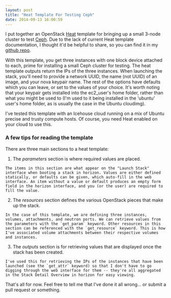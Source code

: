 ```yaml
---
layout: post
title: "Heat Template For Testing Ceph"
date: 2014-09-13 16:00:59
---
```


I put together an OpenStack [Heat][heat] template for bringing up a small 3-node cluster to test [Ceph][ceph]. Due to the lack of current Heat template documentation, I thought it'd be helpful to share, so you can find it in my [github repo][github].

With this template, you get three instances with one block device attached to each, prime for installing a small Ceph cluster for testing. The heat template outputs return the IPs of the three instances. When launching the stack, you'll need to provide a network UUID, the name (not UUID) of an image, and your nova keypair name. The rest of the options have defaults which you can leave, or set to the values of your choice. It's worth noting that your keypair gets installed into the ec2_user's home folder, rather than what you might be used to (I'm used to it being installed in the 'ubuntu' user's home folder, as is usually the case in the Ubuntu cloudimg).

I've tested this template with an Icehouse cloud running on a mix of Ubuntu precise and trusty compute hosts. Of course, you need Heat enabled on your cloud to use this.

### A few tips for reading the template

There are three main sections to a heat template:

1.   The *parameters* section is where required values are placed. 

    The items in this section are what appear on the "Launch Stack" interface when booting a stack in horizon. Values are either defined statically, or defaults can be given, which auto-fill in the web interface. An item without a value or default produces an empty form field in the horizon interface, and you (or the user) are required to fill the value.

2.   The *resources* section defines the various OpenStack pieces that make up the stack. 

    In the case of this template, we are defining three instances, volumes, attachments, and neutron ports. We can retrieve values from the parameters with the `get_param` keyword. Other resources in this section can be referenced with the `get_resource` keyword. This is how I've associated volume attachments between their respective volumes and instances.

3.   The *outputs* section is for retrieving values that are displayed once the stack has been created. 

    I've used this for retrieving the IPs of the instances that have been launched (see the `get_attr` keyword) so that I don't have to go digging through the web interface for them -- they're all aggregated in the Stack Detail Overview in horizon for easy viewing.

That's all for now. Feel free to tell me that I've done it all wrong... or submit a pull request or something.


[heat]: https://wiki.openstack.org/wiki/Heat
[ceph]: http://ceph.com
[github]: https://github.com/sjahl/heat-templates/blob/master/templates/ceph-test-cluster.yaml